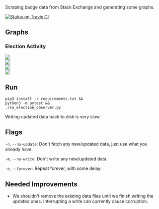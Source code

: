 Scraping badge data from Stack Exchange and generating some graphs.

[![Status on Travis CI](https://travis-ci.org/jeremybanks/badge-scraper.svg)](https://travis-ci.org/jeremybanks/badge-scraper)

## Graphs

### Election Activity

![](https://rawgit.com/jeremybanks/badge-scraper/master/images/election-6-both-per-hour.svg)  
![](https://rawgit.com/jeremybanks/badge-scraper/master/images/election-5-both-per-hour.svg)  
![](https://rawgit.com/jeremybanks/badge-scraper/master/images/election-6-both-cumulative.svg)  
![](https://rawgit.com/jeremybanks/badge-scraper/master/images/election-5-both-cumulative.svg)  

## Run

    pip3 install -r requirements.txt &&
    python3 -m pytest &&
    ./so_election_observer.py

Writing updated data back to disk is very slow.

## Flags

`-n`, `--no-update`: Don't fetch any new/updated data, just use what you already have.

`-m`, `--no-write`: Don't write any new/updated data.

`-e`, `--forever`: Repeat forever, with some delay.

## Needed Improvements

- We shouldn't remove the existing data files until we finish writing the updated ones. Interrupting a write can currently cause corruption.
